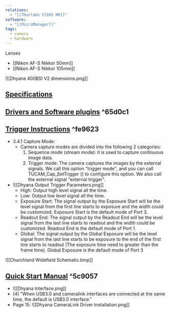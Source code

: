 ```yaml
---
relatives:
  - "[[Thorlabs CS165 MU]]"
software:
  - "[[MicroManager]]"
tags:
  - camera
  - hardware
---
```


Lenses
- [[Nikon AF-S Nikkor 50mm]]
- [[Nikon AF-S Nikkor 105mm]]


![[Dhyana 400BSI V2 dimensions.png]]
## [Specifications]([BSI-sCMOS-Camera-Dhyana-400BSIV2-Tucsen.pdf](file:///C:/Users/SIPE_LAB/Desktop/desktop/BSI-sCMOS-Camera-Dhyana-400BSIV2-Tucsen.pdf))
## [Drivers and Software plugins](https://www.tucsen.com/Home/Product/download/dataid/19/id/27.html) ^65d0c1
## [Trigger Instructions](https://www.tucsen.com/uploads/Camera-External-Trigger-Instructions.pdf) ^fe9623
- 3.4.1 Capture Mode:
	- Camera capture modes are divided into the following 2 categories:
		1. Sequence mode (stream mode): it is used to capture continuous image data.
		2. Trigger mode: The camera captures the images by the external signals. We call this option "trigger mode", and you can call TUCAM_Cap_SetTrigger () to configure this option. We also call the external signal "external trigger".
- ![[Dhyana Output Trigger Parameters.png]]
	- High: Output high level signal all the time.
	- Low: Output low level signal all the time.
	- Exposure Start: The signal output by the Exposure Start will be the level signal from the first line starts to exposure and the width could be customized. Exposure Start is the default mode of Port 3.
	- Readout End: The signal output by the Readout End will be the level signal from the last line starts to readout and the width could be customized. Readout End is the default mode of Port 1.
	- Global: The signal output by the Global Exposure will be the level signal from the last line starts to be exposure to the end of the first line starts to readout (The exposure time need to greater than the frame time). Global Exposure is the default mode of Port 3


![[Churchland Widefield Schematic.bmp]]

## [Quick Start Manual](https://www.tucsen.com/Public/upload/download/pdf/Dhyana%20Camera%20Quick%20Start%20-%20EN.pdf) ^5c9057

- ![[Dhyana Interface.png]]
- (4) "When USB3.0 and cameralink interfaces are connected at the same time, the default is USB3.0 interface."
- Page 15: ![[Dhyana CameraLink Driver Installation.png]]

